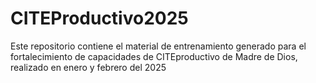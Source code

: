 # CITEProductivo2025
Este repositorio contiene el material de entrenamiento generado para el fortalecimiento de capacidades de CITEproductivo de Madre de Dios, realizado en enero y febrero del 2025
